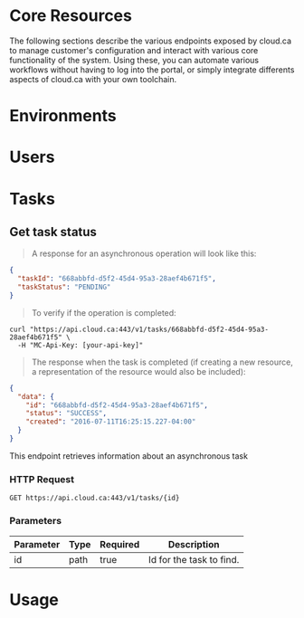 # Core Resources

The following sections describe the various endpoints exposed by cloud.ca to manage customer's configuration and interact with various core functionality of the system. Using these, you can automate various workflows without having to log into the portal, or simply integrate differents aspects of cloud.ca with your own toolchain.

# Environments

# Users

# Tasks

## Get task status

> A response for an asynchronous operation will look like this:

```json
{
  "taskId": "668abbfd-d5f2-45d4-95a3-28aef4b671f5",
  "taskStatus": "PENDING"
}
```

> To verify if the operation is completed:

```shell
curl "https://api.cloud.ca:443/v1/tasks/668abbfd-d5f2-45d4-95a3-28aef4b671f5" \
  -H "MC-Api-Key: [your-api-key]"
```

> The response when the task is completed (if creating a new resource, a representation of the resource would also be included):

```json
{
  "data": {
    "id": "668abbfd-d5f2-45d4-95a3-28aef4b671f5",
    "status": "SUCCESS",
    "created": "2016-07-11T16:25:15.227-04:00"
  }
}
```

This endpoint retrieves information about an asynchronous task

### HTTP Request

`GET https://api.cloud.ca:443/v1/tasks/{id}`

### Parameters

Parameter | Type | Required | Description
--------- | ---- | ------- | -----------
id | path | true | Id for the task to find.


# Usage
